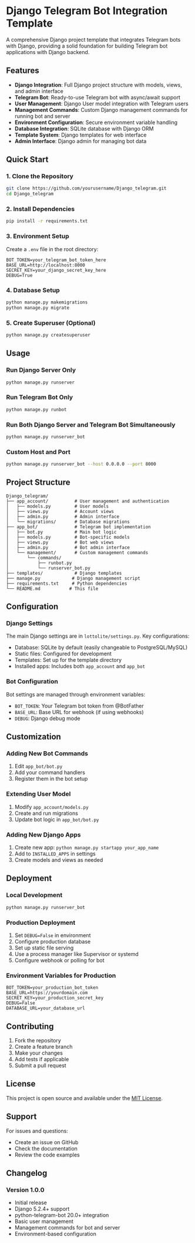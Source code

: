 # Django Telegram Bot Integration Template

A comprehensive Django project template that integrates Telegram bots with Django, providing a solid foundation for building Telegram bot applications with Django backend.

## Features

- **Django Integration**: Full Django project structure with models, views, and admin interface
- **Telegram Bot**: Ready-to-use Telegram bot with async/await support
- **User Management**: Django User model integration with Telegram users
- **Management Commands**: Custom Django management commands for running bot and server
- **Environment Configuration**: Secure environment variable handling
- **Database Integration**: SQLite database with Django ORM
- **Template System**: Django templates for web interface
- **Admin Interface**: Django admin for managing bot data

## Quick Start

### 1. Clone the Repository
```bash
git clone https://github.com/yourusername/Django_telegram.git
cd Django_telegram
```

### 2. Install Dependencies
```bash
pip install -r requirements.txt
```

### 3. Environment Setup
Create a `.env` file in the root directory:
```env
BOT_TOKEN=your_telegram_bot_token_here
BASE_URL=http://localhost:8000
SECRET_KEY=your_django_secret_key_here
DEBUG=True
```

### 4. Database Setup
```bash
python manage.py makemigrations
python manage.py migrate
```

### 5. Create Superuser (Optional)
```bash
python manage.py createsuperuser
```

## Usage

### Run Django Server Only
```bash
python manage.py runserver
```

### Run Telegram Bot Only
```bash
python manage.py runbot
```

### Run Both Django Server and Telegram Bot Simultaneously
```bash
python manage.py runserver_bot
```

### Custom Host and Port
```bash
python manage.py runserver_bot --host 0.0.0.0 --port 8000
```

## Project Structure

```
Django_telegram/
├── app_account/          # User management and authentication
│   ├── models.py         # User models
│   ├── views.py          # Account views
│   ├── admin.py          # Admin interface
│   └── migrations/       # Database migrations
├── app_bot/              # Telegram bot implementation
│   ├── bot.py            # Main bot logic
│   ├── models.py         # Bot-specific models
│   ├── views.py          # Bot web views
│   ├── admin.py          # Bot admin interface
│   └── management/       # Custom management commands
│       └── commands/
│           ├── runbot.py
│           └── runserver_bot.py
├── templates/            # Django templates
├── manage.py            # Django management script
├── requirements.txt     # Python dependencies
└── README.md           # This file
```

## Configuration

### Django Settings
The main Django settings are in `lottolite/settings.py`. Key configurations:

- Database: SQLite by default (easily changeable to PostgreSQL/MySQL)
- Static files: Configured for development
- Templates: Set up for the template directory
- Installed apps: Includes both `app_account` and `app_bot`

### Bot Configuration
Bot settings are managed through environment variables:

- `BOT_TOKEN`: Your Telegram bot token from @BotFather
- `BASE_URL`: Base URL for webhook (if using webhooks)
- `DEBUG`: Django debug mode

## Customization

### Adding New Bot Commands
1. Edit `app_bot/bot.py`
2. Add your command handlers
3. Register them in the bot setup

### Extending User Model
1. Modify `app_account/models.py`
2. Create and run migrations
3. Update bot logic in `app_bot/bot.py`

### Adding New Django Apps
1. Create new app: `python manage.py startapp your_app_name`
2. Add to `INSTALLED_APPS` in settings
3. Create models and views as needed

## Deployment

### Local Development
```bash
python manage.py runserver_bot
```

### Production Deployment
1. Set `DEBUG=False` in environment
2. Configure production database
3. Set up static file serving
4. Use a process manager like Supervisor or systemd
5. Configure webhook or polling for bot

### Environment Variables for Production
```env
BOT_TOKEN=your_production_bot_token
BASE_URL=https://yourdomain.com
SECRET_KEY=your_production_secret_key
DEBUG=False
DATABASE_URL=your_database_url
```

## Contributing

1. Fork the repository
2. Create a feature branch
3. Make your changes
4. Add tests if applicable
5. Submit a pull request

## License

This project is open source and available under the [MIT License](LICENSE).

## Support

For issues and questions:
- Create an issue on GitHub
- Check the documentation
- Review the code examples

## Changelog

### Version 1.0.0
- Initial release
- Django 5.2.4+ support
- python-telegram-bot 20.0+ integration
- Basic user management
- Management commands for bot and server
- Environment-based configuration 